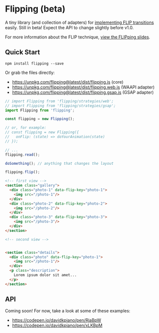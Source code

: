 # Flipping (beta)

A tiny library (and collection of adapters) for [implementing FLIP transitions](https://aerotwist.com/blog/flip-your-animations/) easily.
Still in beta! Expect the API to change slightly before v1.0.

For more information about the FLIP technique, [view the FLIPping slides](https://slides.com/davidkhourshid/flipping).

## Quick Start
```
npm install flipping --save
```

Or grab the files directly:
- https://unpkg.com/flipping@latest/dist/flipping.js (core)
- https://unpkg.com/flipping@latest/dist/flipping.web.js (WAAPI adapter)
- https://unpkg.com/flipping@latest/dist/flipping.gsap.js (GSAP adapter)

```js
// import Flipping from 'flipping/strategies/web';
// import Flipping from 'flipping/strategies/gsap';
import Flipping from 'flipping';

const flipping = new Flipping();

// or, for example:
// const flipping = new Flipping({
//   onFlip: (state) => doYourAnimation(state)
// });

// ...
flipping.read();

doSomething(); // anything that changes the layout

flipping.flip();
```

```html
<!-- first view -->
<section class="gallery">
  <div class="photo-1" data-flip-key="photo-1">
    <img src="/photo-1"/>
  </div>
  <div class="photo-2" data-flip-key="photo-2">
    <img src="/photo-2"/>
  </div>
  <div class="photo-3" data-flip-key="photo-3">
    <img src="/photo-3"/>
  </div>
</section>

<!-- second view -->


<section class="details">
  <div class="photo" data-flip-key="photo-1">
    <img src="/photo-1"/>
  </div>
  <p class="description">
    Lorem ipsum dolor sit amet...
  </p>
</section>
```

## API

Coming soon! For now, take a look at some of these examples:
- https://codepen.io/davidkpiano/pen/RjaBpW
- https://codepen.io/davidkpiano/pen/xLKBpM
